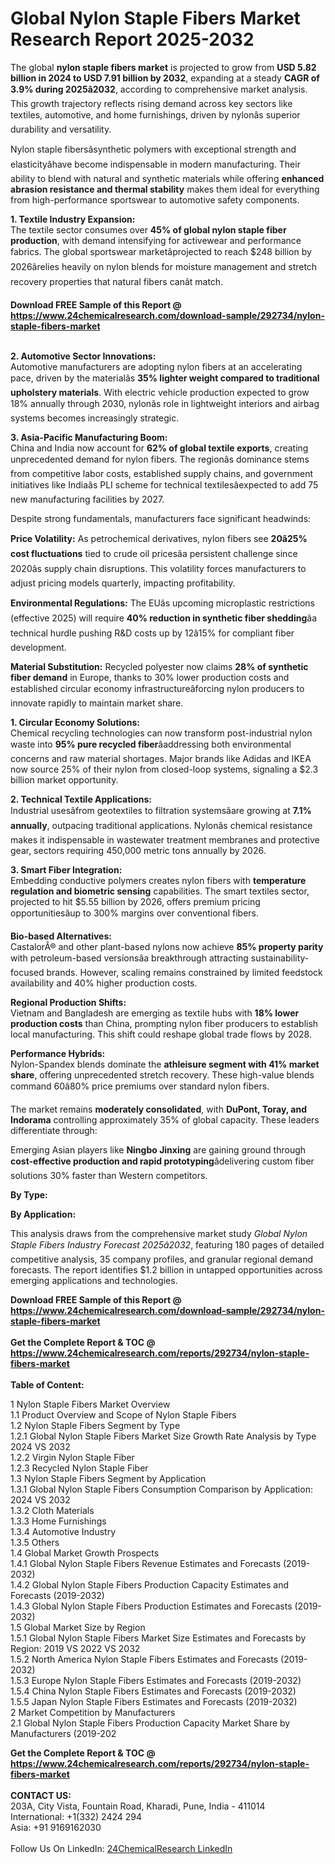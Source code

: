 <h1>Global Nylon Staple Fibers Market Research Report 2025-2032</h1><p>The global <strong>nylon staple fibers market</strong> is projected to grow from <strong>USD 5.82 billion in 2024 to USD 7.91 billion by 2032</strong>, expanding at a steady <strong>CAGR of 3.9% during 2025â2032</strong>, according to comprehensive market analysis. This growth trajectory reflects rising demand across key sectors like textiles, automotive, and home furnishings, driven by nylonâs superior durability and versatility.</p><p>Nylon staple fibersâsynthetic polymers with exceptional strength and elasticityâhave become indispensable in modern manufacturing. Their ability to blend with natural and synthetic materials while offering <strong>enhanced abrasion resistance and thermal stability</strong> makes them ideal for everything from high-performance sportswear to automotive safety components.</p><p><strong>1. Textile Industry Expansion:</strong><br>
The textile sector consumes over <strong>45% of global nylon staple fiber production</strong>, with demand intensifying for activewear and performance fabrics. The global sportswear marketâprojected to reach $248 billion by 2026ârelies heavily on nylon blends for moisture management and stretch recovery properties that natural fibers canât match.</p><div><b>Download FREE Sample of this Report @ 
            <a href="https://www.24chemicalresearch.com/download-sample/292734/nylon-staple-fibers-market">
            https://www.24chemicalresearch.com/download-sample/292734/nylon-staple-fibers-market</a></b></div><br><p><strong>2. Automotive Sector Innovations:</strong><br>
Automotive manufacturers are adopting nylon fibers at an accelerating pace, driven by the materialâs <strong>35% lighter weight compared to traditional upholstery materials</strong>. With electric vehicle production expected to grow 18% annually through 2030, nylonâs role in lightweight interiors and airbag systems becomes increasingly strategic.</p><p><strong>3. Asia-Pacific Manufacturing Boom:</strong><br>
China and India now account for <strong>62% of global textile exports</strong>, creating unprecedented demand for nylon fibers. The regionâs dominance stems from competitive labor costs, established supply chains, and government initiatives like Indiaâs PLI scheme for technical textilesâexpected to add 75 new manufacturing facilities by 2027.</p><p>Despite strong fundamentals, manufacturers face significant headwinds:</p><p><strong>Price Volatility:</strong> As petrochemical derivatives, nylon fibers see <strong>20â25% cost fluctuations</strong> tied to crude oil pricesâa persistent challenge since 2020âs supply chain disruptions. This volatility forces manufacturers to adjust pricing models quarterly, impacting profitability.</p><p><strong>Environmental Regulations:</strong> The EUâs upcoming microplastic restrictions (effective 2025) will require <strong>40% reduction in synthetic fiber shedding</strong>âa technical hurdle pushing R&amp;D costs up by 12â15% for compliant fiber development.</p><p><strong>Material Substitution:</strong> Recycled polyester now claims <strong>28% of synthetic fiber demand</strong> in Europe, thanks to 30% lower production costs and established circular economy infrastructureâforcing nylon producers to innovate rapidly to maintain market share.</p><p><strong>1. Circular Economy Solutions:</strong><br>
Chemical recycling technologies can now transform post-industrial nylon waste into <strong>95% pure recycled fiber</strong>âaddressing both environmental concerns and raw material shortages. Major brands like Adidas and IKEA now source 25% of their nylon from closed-loop systems, signaling a $2.3 billion market opportunity.</p><p><strong>2. Technical Textile Applications:</strong><br>
Industrial usesâfrom geotextiles to filtration systemsâare growing at <strong>7.1% annually</strong>, outpacing traditional applications. Nylonâs chemical resistance makes it indispensable in wastewater treatment membranes and protective gear, sectors requiring 450,000 metric tons annually by 2026.</p><p><strong>3. Smart Fiber Integration:</strong><br>
Embedding conductive polymers creates nylon fibers with <strong>temperature regulation and biometric sensing</strong> capabilities. The smart textiles sector, projected to hit $5.55 billion by 2026, offers premium pricing opportunitiesâup to 300% margins over conventional fibers.</p><p><strong>Bio-based Alternatives:</strong><br>
	CastalorÂ® and other plant-based nylons now achieve <strong>85% property parity</strong> with petroleum-based versionsâa breakthrough attracting sustainability-focused brands. However, scaling remains constrained by limited feedstock availability and 40% higher production costs.</p><p><strong>Regional Production Shifts:</strong><br>
	Vietnam and Bangladesh are emerging as textile hubs with <strong>18% lower production costs</strong> than China, prompting nylon fiber producers to establish local manufacturing. This shift could reshape global trade flows by 2028.</p><p><strong>Performance Hybrids:</strong><br>
	Nylon-Spandex blends dominate the <strong>athleisure segment with 41% market share</strong>, offering unprecedented stretch recovery. These high-value blends command 60â80% price premiums over standard nylon fibers.</p><p>The market remains <strong>moderately consolidated</strong>, with <strong>DuPont, Toray, and Indorama</strong> controlling approximately 35% of global capacity. These leaders differentiate through:</p><p>Emerging Asian players like <strong>Ningbo Jinxing</strong> are gaining ground through <strong>cost-effective production and rapid prototyping</strong>âdelivering custom fiber solutions 30% faster than Western competitors.</p><p><strong>By Type:</strong></p><p><strong>By Application:</strong></p><p>This analysis draws from the comprehensive market study <em>Global Nylon Staple Fibers Industry Forecast 2025â2032</em>, featuring 180 pages of detailed competitive analysis, 35 company profiles, and granular regional demand forecasts. The report identifies $1.2 billion in untapped opportunities across emerging applications and technologies.</p><div><b>Download FREE Sample of this Report @ 
            <a href="https://www.24chemicalresearch.com/download-sample/292734/nylon-staple-fibers-market">
            https://www.24chemicalresearch.com/download-sample/292734/nylon-staple-fibers-market</a></b></div><br><div><b>Get the Complete Report & TOC @ 
            <a href="https://www.24chemicalresearch.com/reports/292734/nylon-staple-fibers-market">
            https://www.24chemicalresearch.com/reports/292734/nylon-staple-fibers-market</a></b></div><br>
            <b>Table of Content:</b><p>1 Nylon Staple Fibers Market Overview<br />
    1.1 Product Overview and Scope of Nylon Staple Fibers<br />
    1.2 Nylon Staple Fibers Segment by Type<br />
        1.2.1 Global Nylon Staple Fibers Market Size Growth Rate Analysis by Type 2024 VS 2032<br />
        1.2.2 Virgin Nylon Staple Fiber<br />
        1.2.3 Recycled Nylon Staple Fiber<br />
    1.3 Nylon Staple Fibers Segment by Application<br />
        1.3.1 Global Nylon Staple Fibers Consumption Comparison by Application: 2024 VS 2032<br />
        1.3.2 Cloth Materials<br />
        1.3.3 Home Furnishings<br />
        1.3.4 Automotive Industry<br />
        1.3.5 Others<br />
    1.4 Global Market Growth Prospects<br />
        1.4.1 Global Nylon Staple Fibers Revenue Estimates and Forecasts (2019-2032)<br />
        1.4.2 Global Nylon Staple Fibers Production Capacity Estimates and Forecasts (2019-2032)<br />
        1.4.3 Global Nylon Staple Fibers Production Estimates and Forecasts (2019-2032)<br />
    1.5 Global Market Size by Region<br />
        1.5.1 Global Nylon Staple Fibers Market Size Estimates and Forecasts by Region: 2019 VS 2022 VS 2032<br />
        1.5.2 North America Nylon Staple Fibers Estimates and Forecasts (2019-2032)<br />
        1.5.3 Europe Nylon Staple Fibers Estimates and Forecasts (2019-2032)<br />
        1.5.4 China Nylon Staple Fibers Estimates and Forecasts (2019-2032)<br />
        1.5.5 Japan Nylon Staple Fibers Estimates and Forecasts (2019-2032)<br />
2 Market Competition by Manufacturers<br />
    2.1 Global Nylon Staple Fibers Production Capacity Market Share by Manufacturers (2019-202</p><div><b>Get the Complete Report & TOC @ 
            <a href="https://www.24chemicalresearch.com/reports/292734/nylon-staple-fibers-market">
            https://www.24chemicalresearch.com/reports/292734/nylon-staple-fibers-market</a></b></div><br><b>CONTACT US:</b><br>
            203A, City Vista, Fountain Road, Kharadi, Pune, India - 411014<br>
            International: +1(332) 2424 294<br>
            Asia: +91 9169162030 <br><br>
            Follow Us On LinkedIn: <a href="https://www.linkedin.com/company/24chemicalresearch/">24ChemicalResearch LinkedIn</a>